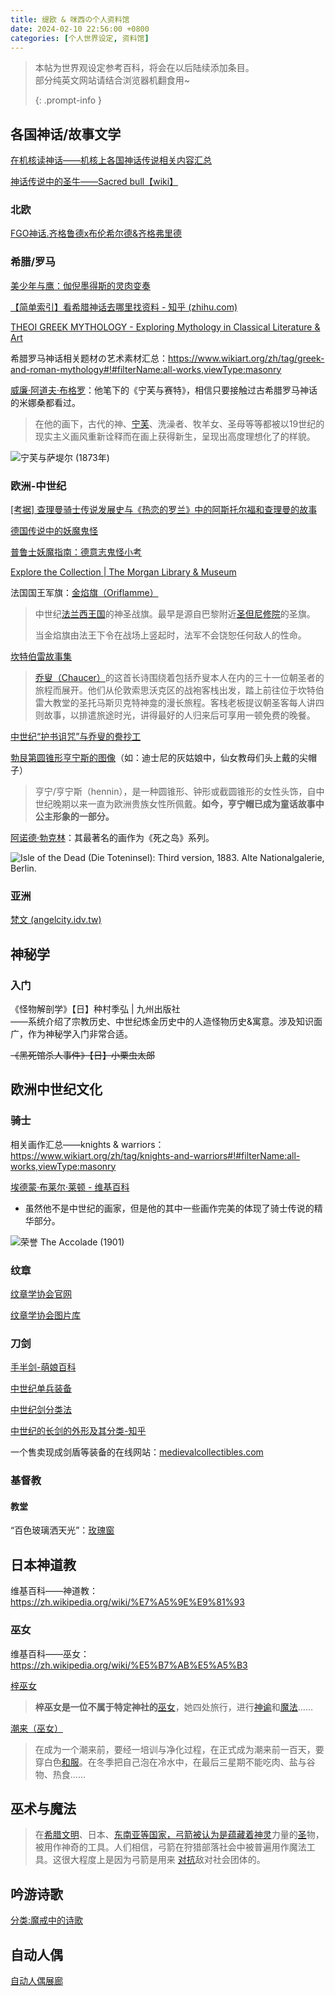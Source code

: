 ```yaml
---
title: 缇欧 & 咪西の个人资料馆
date: 2024-02-10 22:56:00 +0800
categories: [个人世界设定, 资料馆]
---
```

> 本帖为世界观设定参考百科，将会在以后陆续添加条目。  
> 部分纯英文网站请结合浏览器机翻食用~
>
> {: .prompt-info }   

## 各国神话/故事文学

[在机核读神话——机核上各国神话传说相关内容汇总](https://www.gcores.com/collections/62)    

[神话传说中的圣牛——Sacred bull【wiki】](https://en.wikipedia.org/wiki/Sacred_bull)  

### 北欧

[FGO神话.齐格鲁德x布伦希尔德&齐格弗里德](https://zhuanlan.zhihu.com/p/73921883)  

### 希腊/罗马  

[美少年与鹰：伽倪墨得斯的灵肉变奏](https://douban.com/doulist/34272321/)  

[【简单索引】看希腊神话去哪里找资料 - 知乎 (zhihu.com)](https://zhuanlan.zhihu.com/p/29674668)  

[THEOI GREEK MYTHOLOGY - Exploring Mythology in Classical Literature & Art](https://www.theoi.com/)  

希腊罗马神话相关题材の艺术素材汇总：<https://www.wikiart.org/zh/tag/greek-and-roman-mythology#!#filterName:all-works,viewType:masonry>  

[威廉·阿道夫·布格罗](https://zh.wikipedia.org/zh-hans/威廉·阿道夫·布格罗)：他笔下的《宁芙与赛特》，相信只要接触过古希腊罗马神话的米娜桑都看过。   

> 在他的画下，古代的神、[宁芙](https://zh.wikipedia.org/wiki/寧芙)、洗澡者、牧羊女、圣母等等都被以19世纪的现实主义画风重新诠释而在画上获得新生，呈现出高度理想化了的样貌。  
>

![宁芙与萨堤尔 (1873年)](https://upload.wikimedia.org/wikipedia/commons/thumb/6/61/William-Adolphe_Bouguereau_%281825-1905%29_-_Nymphs_and_Satyr_%281873%29.jpg/800px-William-Adolphe_Bouguereau_%281825-1905%29_-_Nymphs_and_Satyr_%281873%29.jpg)



### 欧洲-中世纪  

[[考据] 查理曼骑士传说发展史与《热恋的罗兰》中的阿斯托尔福和查理曼的故事](https://g.nga.cn/read.php?tid=29179759&rand=67)     

[德国传说中的妖魔鬼怪 ](https://www.sohu.com/a/169570801_757018)  

[普鲁士妖魔指南：德意志鬼怪小考](https://www.gcores.com/articles/101413)   

‎[Explore the Collection | The Morgan Library & Museum](https://www.themorgan.org/collection)    

法国国王军旗：[金焰旗（Oriflamme）](https://zh.wikipedia.org/wiki/%E9%87%91%E7%84%B0%E6%97%97)    

> 中世纪[法兰西王国](https://zh.wikipedia.org/wiki/法蘭西王國)的神圣战旗。最早是源自巴黎附近[圣但尼修院](https://zh.wikipedia.org/wiki/圣但尼圣殿)的圣旗。  
>
> 当金焰旗由法王下令在战场上竖起时，法军不会饶恕任何敌人的性命。  

[坎特伯雷故事集](https://zh.wikipedia.org/wiki/%E5%9D%8E%E7%89%B9%E4%BC%AF%E9%9B%B7%E6%95%85%E4%BA%8B%E9%9B%86)    

> [乔叟（Chaucer）](https://www.britishlibrary.cn/zh-hk/authors/geoffrey-chaucer/)的这首长诗围绕着包括乔叟本人在内的三十一位朝圣者的旅程而展开。他们从伦敦索思沃克区的战袍客栈出发，踏上前往位于坎特伯雷大教堂的圣托马斯贝克特神龛的漫长旅程。客栈老板提议朝圣客每人讲四则故事，以排遣旅途时光，讲得最好的人归来后可享用一顿免费的晚餐。    

[中世纪“护书诅咒”与乔叟的誊抄工](https://www.lifeweek.com.cn/article/92526)  

[勃艮第圆锥形亨宁斯的图像](https://web.archive.org/web/20070404092438/http://cadieux.mediumaevum.com/burgundian-hennin.html)（如：迪士尼的灰姑娘中，仙女教母们头上戴的尖帽子）   

> 亨宁/亨宁斯（hennin），是一种圆锥形、钟形或截圆锥形的女性头饰，自中世纪晚期以来一直为欧洲贵族女性所佩戴。**如今，亨宁帽已成为童话故事中公主形象的一部分。**   

[阿诺德·勃克林](https://zh.wikipedia.org/zh-hans/阿诺德·勃克林)：其最著名的画作为《死之岛》系列。   

![Isle of the Dead (Die Toteninsel): Third version, 1883. Alte Nationalgalerie, Berlin.](https://upload.wikimedia.org/wikipedia/commons/thumb/6/65/Arnold_B%C3%B6cklin_-_Die_Toteninsel_III_%28Alte_Nationalgalerie%2C_Berlin%29.jpg/1920px-Arnold_B%C3%B6cklin_-_Die_Toteninsel_III_%28Alte_Nationalgalerie%2C_Berlin%29.jpg)



### 亚洲

[梵文 (angelcity.idv.tw)](https://angelcity.idv.tw/world/fn.htm)    



## 神秘学

### 入门

《怪物解剖学》【日】种村季弘 | 九州出版社  
——系统介绍了宗教历史、中世纪炼金历史中的人造怪物历史&寓意。涉及知识面广，作为神秘学入门非常合适。    

~~《黑死馆杀人事件》【日】小栗虫太郎~~    



## 欧洲中世纪文化

### 骑士 

相关画作汇总——knights & warriors：<https://www.wikiart.org/zh/tag/knights-and-warriors#!#filterName:all-works,viewType:masonry>     

[埃德蒙·布莱尔·莱顿 - 维基百科](https://zh.wikipedia.org/zh-hans/埃德蒙·布莱尔·莱顿)  

- 虽然他不是中世纪的画家，但是他的其中一些画作完美的体现了骑士传说的精华部分。  

![荣誉 The Accolade (1901)](https://upload.wikimedia.org/wikipedia/commons/thumb/9/9a/Edmund_blair_leighton_accolade.jpg/800px-Edmund_blair_leighton_accolade.jpg) 



### 纹章

[纹章学协会官网](https://www.theheraldrysociety.com/)   

[纹章学协会图片库](https://www.theheraldrysociety.com/shop/category/images/)  

### 刀剑

[手半剑-萌娘百科](https://zh.moegirl.org.cn/%E6%89%8B%E5%8D%8A%E5%89%91#cite_note-2)   

[中世纪单兵装备](https://site.douban.com/149989/widget/notes/7719690/note/223065181/)    

[中世纪剑分类法](https://www.gcores.com/articles/20629)   

[中世纪的长剑的外形及其分类-知乎](https://zhuanlan.zhihu.com/p/409424764)    

一个售卖现成剑盾等装备的在线网站：[medievalcollectibles.com](https://www.medievalcollectibles.com/)   

### 基督教

#### 教堂

“百色玻璃洒天光”：[玫瑰窗](https://en.wikipedia.org/wiki/Rose_window)



## 日本神道教

维基百科——神道教：<https://zh.wikipedia.org/wiki/%E7%A5%9E%E9%81%93>  

### 巫女

维基百科——巫女：<https://zh.wikipedia.org/wiki/%E5%B7%AB%E5%A5%B3>  

[梓巫女](https://ja.wikipedia.org/wiki/%E6%A2%93%E5%B7%AB%E5%A5%B3)  

> **梓巫女是一位不属于特定神社的**[巫女](https://ja.wikipedia.org/wiki/巫女)，她四处旅行，进行[神谕](https://ja.wikipedia.org/wiki/託宣)和[魔法](https://ja.wikipedia.org/wiki/呪術)……  

[潮来（巫女）](https://zh.wikipedia.org/wiki/%E6%BD%AE%E4%BE%86_(%E5%B7%AB%E5%A5%B3))  

> 在成为一个潮来前，要经一培训与净化过程，在正式成为潮来前一百天，要穿白色[和服](https://zh.wikipedia.org/wiki/和服)。在冬季把自己泡在冷水中，在最后三星期不能吃肉、盐与谷物、热食……  



## 巫术与魔法

> 在[希腊文明](https://ja.wikipedia.org/wiki/ギリシア文明)、日本、[东南亚等国家，](https://ja.wikipedia.org/wiki/東南アジア)[弓箭被认为是蕴藏着](https://ja.wikipedia.org/wiki/弓矢)[神灵](https://ja.wikipedia.org/wiki/神)力量的[圣](https://ja.wikipedia.org/wiki/神聖)物，被用作神奇的工具。人们相信，弓箭在狩猎部落社会中被普遍用作魔法工具。这很大程度上是因为弓箭是用来 [对抗](https://ja.wikipedia.org/wiki/戦い)敌对社会团体的。  



## 吟游诗歌  
[分类:魔戒中的诗歌](https://lotr.huijiwiki.com/wiki/%E5%88%86%E7%B1%BB:%E9%AD%94%E6%88%92%E4%B8%AD%E7%9A%84%E8%AF%97%E6%AD%8C)     



## 自动人偶

[自动人偶展廊](https://galeriedesmerveilles.jaquet-droz.com/zh-hant/%E8%87%AA%E5%8A%A8%E4%BA%BA%E5%81%B6%E5%B1%95%E5%BB%8A)




